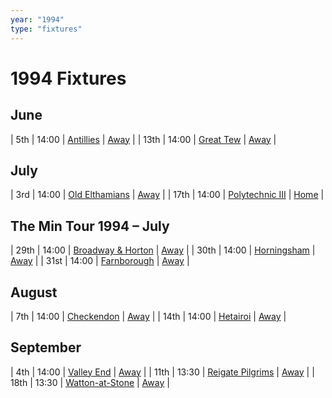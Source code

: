 ```yaml
---
year: "1994"
type: "fixtures"
---
```


# 1994 Fixtures

## June

| 5th | 14:00 | [Antillies](1994-antillies.md) | [Away](https://goo.gl/maps/ks8yS9JE9TbsZQmP8) |
| 13th | 14:00 | [Great Tew](1994-great-tew.md) | [Away](https://goo.gl/maps/WKA952je5NgxW3sQ7) |

## July

| 3rd | 14:00 | [Old Elthamians](1994-old-elthamians.md) | [Away](https://goo.gl/maps/FQbBNZQTFggEmhfv9) |
| 17th | 14:00 | [Polytechnic III](1994-polytechnic-iii.md) | [Home]() |

## The Min Tour 1994 – July

| 29th | 14:00 | [Broadway & Horton](1994-broadway-and-horton.md) | [Away](https://goo.gl/maps/orv3RETHUX95dBWv7) |
| 30th | 14:00 | [Horningsham](1994-horningsham.md) | [Away](https://goo.gl/maps/SNpXcsajYDXfjmff7) |
| 31st | 14:00 | [Farnborough](1994-farnborough.md) | [Away]() |

## August

| 7th | 14:00 | [Checkendon](1994-checkendon.md) | [Away](https://goo.gl/maps/GcBgp8cVai553Rwb9) |
| 14th | 14:00 | [Hetairoi](1994-hetairoi.md) | [Away](https://goo.gl/maps/CGgpPNyQhotADDFs9) |

## September

| 4th | 14:00 | [Valley End](1994-valley-end.md) | [Away](https://goo.gl/maps/nmiXsK8NVvZtpB1GA) |
| 11th | 13:30 | [Reigate Pilgrims](1994-reigate-pilgrims.md) | [Away](https://goo.gl/maps/z54KDhWLtQreY6xy9) |
| 18th | 13:30 | [Watton-at-Stone](1994-watton-at-stone.md) | [Away](https://goo.gl/maps/JPBQawMsjLgYtVHk9) |